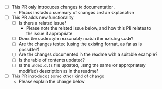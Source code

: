 <!--

Thanks for taking an interest in this project, and the time to open a pull request!
Please use the following checklist to guide the process. If the checklist isn't able to fully convey your
intentions then feel free to leave elaboration comments below!

-->

- [ ] This PR  only introduces changes to documentation.
  - Please include a summary of changes and an explanation
- [ ] This PR adds new functionality
  - [ ] Is there a related issue?
    - Please note the related issue below, and how this PR relates to the issue if appropriate
  - [ ] Does the code style reasonably match the existing code?
  - [ ] Are the changes tested (using the existing format, as far as is possible?)
  - [ ] Are the changes documented in the readme with a suitable example?
  - [ ] Is the table of contents updated?
  - [ ] Is the `index.d.ts` file updated, using the same (or appropriately modified) description as in the readme?
- [ ] This PR introduces some other kind of change
  - Please explain the change below
